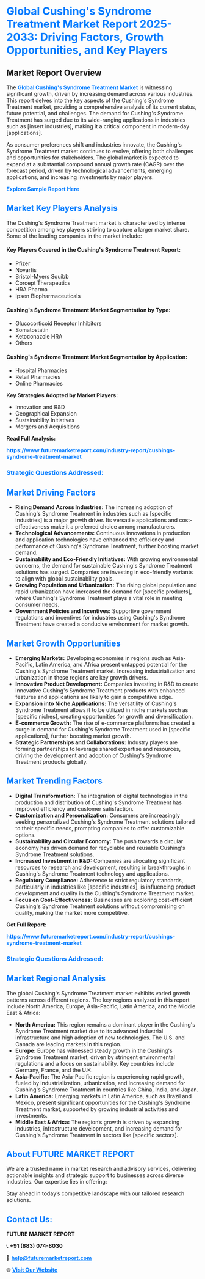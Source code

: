 <h1 style="color: #007BFF;">Global Cushing's Syndrome Treatment Market Report 2025-2033: Driving Factors, Growth Opportunities, and Key Players</h1>

<section id="overview">
<h2>Market Report Overview</h2>
<p>The <a href="https://www.futuremarketreport.com/industry-report/cushings-syndrome-treatment-market" style="color: #007BFF; text-decoration: none;"><strong>Global Cushing's Syndrome Treatment Market</strong></a> is witnessing significant growth, driven by increasing demand across various industries. This report delves into the key aspects of the Cushing's Syndrome Treatment market, providing a comprehensive analysis of its current status, future potential, and challenges. The demand for Cushing's Syndrome Treatment has surged due to its wide-ranging applications in industries such as [insert industries], making it a critical component in modern-day [applications].</p>
<p>As consumer preferences shift and industries innovate, the Cushing's Syndrome Treatment market continues to evolve, offering both challenges and opportunities for stakeholders. The global market is expected to expand at a substantial compound annual growth rate (CAGR) over the forecast period, driven by technological advancements, emerging applications, and increasing investments by major players.</p>
</section>

<section id="overview">
<p><a href="https://www.futuremarketreport.com/request-sample/reportId=62232" style="color: #007BFF; text-decoration: none;"><strong>Explore Sample Report Here</strong></a></p>
</section>

<section id="key-players">
<h2 style="color: #007BFF;">Market Key Players Analysis</h2>
<p>The Cushing's Syndrome Treatment market is characterized by intense competition among key players striving to capture a larger market share. Some of the leading companies in the market include:</p>
<h4>Key Players Covered in the Cushing's Syndrome Treatment Report:</h4>
<ul><li>Pfizer</li><li>Novartis</li><li>Bristol-Myers Squibb</li><li>Corcept Therapeutics</li><li>HRA Pharma</li><li>Ipsen Biopharmaceuticals</li></ul>
<h4>Cushing's Syndrome Treatment Market Segmentation by Type:</h4>
<ul><li>Glucocorticoid Receptor Inhibitors</li><li>Somatostatin</li><li>Ketoconazole HRA</li><li>Others</li></ul>

<h4>Cushing's Syndrome Treatment Market Segmentation by Application:</h4>
<ul><li>Hospital Pharmacies</li><li>Retail Pharmacies</li><li>Online Pharmacies</li></ul>
<p><strong>Key Strategies Adopted by Market Players:</strong></p>
<ul>
<li>Innovation and R&D</li>
<li>Geographical Expansion</li>
<li>Sustainability Initiatives</li>
<li>Mergers and Acquisitions</li>
</ul>
</section>

<section>
<p><strong>Read Full Analysis: </strong></p><a href="https://www.futuremarketreport.com/industry-report/cushings-syndrome-treatment-market" style="color: #007BFF; text-decoration: none;"><strong>https://www.futuremarketreport.com/industry-report/cushings-syndrome-treatment-market</strong></a>
<h3 style="color: #007BFF;">Strategic Questions Addressed:</h3>
</section>

<section id="driving-factors">
<h2 style="color: #007BFF;">Market Driving Factors</h2>
<ul>
<li><strong>Rising Demand Across Industries:</strong> The increasing adoption of Cushing's Syndrome Treatment in industries such as [specific industries] is a major growth driver. Its versatile applications and cost-effectiveness make it a preferred choice among manufacturers.</li>
<li><strong>Technological Advancements:</strong> Continuous innovations in production and application technologies have enhanced the efficiency and performance of Cushing's Syndrome Treatment, further boosting market demand.</li>
<li><strong>Sustainability and Eco-Friendly Initiatives:</strong> With growing environmental concerns, the demand for sustainable Cushing's Syndrome Treatment solutions has surged. Companies are investing in eco-friendly variants to align with global sustainability goals.</li>
<li><strong>Growing Population and Urbanization:</strong> The rising global population and rapid urbanization have increased the demand for [specific products], where Cushing's Syndrome Treatment plays a vital role in meeting consumer needs.</li>
<li><strong>Government Policies and Incentives:</strong> Supportive government regulations and incentives for industries using Cushing's Syndrome Treatment have created a conducive environment for market growth.</li>
</ul>
</section>

<section id="growth-opportunities">
<h2 style="color: #007BFF;">Market Growth Opportunities</h2>
<ul>
<li><strong>Emerging Markets:</strong> Developing economies in regions such as Asia-Pacific, Latin America, and Africa present untapped potential for the Cushing's Syndrome Treatment market. Increasing industrialization and urbanization in these regions are key growth drivers.</li>
<li><strong>Innovative Product Development:</strong> Companies investing in R&D to create innovative Cushing's Syndrome Treatment products with enhanced features and applications are likely to gain a competitive edge.</li>
<li><strong>Expansion into Niche Applications:</strong> The versatility of Cushing's Syndrome Treatment allows it to be utilized in niche markets such as [specific niches], creating opportunities for growth and diversification.</li>
<li><strong>E-commerce Growth:</strong> The rise of e-commerce platforms has created a surge in demand for Cushing's Syndrome Treatment used in [specific applications], further boosting market growth.</li>
<li><strong>Strategic Partnerships and Collaborations:</strong> Industry players are forming partnerships to leverage shared expertise and resources, driving the development and adoption of Cushing's Syndrome Treatment products globally.</li>
</ul>
</section>

<section id="trending-factors">
<h2 style="color: #007BFF;">Market Trending Factors</h2>
<ul>
<li><strong>Digital Transformation:</strong> The integration of digital technologies in the production and distribution of Cushing's Syndrome Treatment has improved efficiency and customer satisfaction.</li>
<li><strong>Customization and Personalization:</strong> Consumers are increasingly seeking personalized Cushing's Syndrome Treatment solutions tailored to their specific needs, prompting companies to offer customizable options.</li>
<li><strong>Sustainability and Circular Economy:</strong> The push towards a circular economy has driven demand for recyclable and reusable Cushing's Syndrome Treatment solutions.</li>
<li><strong>Increased Investment in R&D:</strong> Companies are allocating significant resources to research and development, resulting in breakthroughs in Cushing's Syndrome Treatment technology and applications.</li>
<li><strong>Regulatory Compliance:</strong> Adherence to strict regulatory standards, particularly in industries like [specific industries], is influencing product development and quality in the Cushing's Syndrome Treatment market.</li>
<li><strong>Focus on Cost-Effectiveness:</strong> Businesses are exploring cost-efficient Cushing's Syndrome Treatment solutions without compromising on quality, making the market more competitive.</li>
</ul>
</section>

<section>
<p><strong>Get Full Report: </strong></p><a href="https://www.futuremarketreport.com/industry-report/cushings-syndrome-treatment-market" style="color: #007BFF; text-decoration: none;"><strong>https://www.futuremarketreport.com/industry-report/cushings-syndrome-treatment-market</strong></a>
<h3 style="color: #007BFF;">Strategic Questions Addressed:</h3>
</section>


<section id="regional-analysis">
<h2 style="color: #007BFF;">Market Regional Analysis</h2>
<p>The global Cushing's Syndrome Treatment market exhibits varied growth patterns across different regions. The key regions analyzed in this report include North America, Europe, Asia-Pacific, Latin America, and the Middle East & Africa:</p>
<ul>
<li><strong>North America:</strong> This region remains a dominant player in the Cushing's Syndrome Treatment market due to its advanced industrial infrastructure and high adoption of new technologies. The U.S. and Canada are leading markets in this region.</li>
<li><strong>Europe:</strong> Europe has witnessed steady growth in the Cushing's Syndrome Treatment market, driven by stringent environmental regulations and a focus on sustainability. Key countries include Germany, France, and the U.K.</li>
<li><strong>Asia-Pacific:</strong> The Asia-Pacific region is experiencing rapid growth, fueled by industrialization, urbanization, and increasing demand for Cushing's Syndrome Treatment in countries like China, India, and Japan.</li>
<li><strong>Latin America:</strong> Emerging markets in Latin America, such as Brazil and Mexico, present significant opportunities for the Cushing's Syndrome Treatment market, supported by growing industrial activities and investments.</li>
<li><strong>Middle East & Africa:</strong> The region’s growth is driven by expanding industries, infrastructure development, and increasing demand for Cushing's Syndrome Treatment in sectors like [specific sectors].</li>
</ul>
</section>

<footer>
<h2 style="color: #007BFF;">About FUTURE MARKET REPORT</h2>
<p>We are a trusted name in market research and advisory services, delivering actionable insights and strategic support to businesses across diverse industries. Our expertise lies in offering:</p>

<p>Stay ahead in today’s competitive landscape with our tailored research solutions.</p>

<h2 style="color: #007BFF;">Contact Us:</h2>
<p><strong>FUTURE MARKET REPORT</strong></p>
<p>📞 <strong>+91 (883) 074-8030</strong></p>
<p>📧 <strong><a href="mailto:help@futuremarketreport.com" style="color: #007BFF;">help@futuremarketreport.com</a></strong></p>
<p>🌐 <strong><a href="https://www.futuremarketreport.com/" style="color: #007BFF;">Visit Our Website</a></strong></p>
</footer>